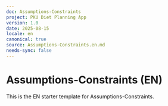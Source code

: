 ```yaml
---
doc: Assumptions-Constraints
project: PKU Diet Planning App
version: 1.0
date: 2025-08-15
locale: en
canonical: true
source: Assumptions-Constraints.en.md
needs-sync: false
---
```


# Assumptions-Constraints (EN)

This is the EN starter template for Assumptions-Constraints.
